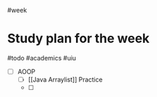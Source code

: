 #week 
# Study plan for the week
#todo #academics #uiu 

- [ ] AOOP
	- [ ] [[Java Arraylist]] Practice
	- [ ] 
